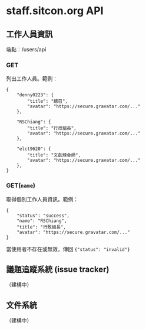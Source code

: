 staff.sitcon.org API
===

工作人員資訊
---
端點：/users/api

### GET
列出工作人員。範例：
```
{
    "denny0223": {
        "title": "總召",
        "avatar": "https://secure.gravatar.com/..."
    },

    "RSChiang": {
        "title": "行政組長",
        "avatar": "https://secure.gravatar.com/..."
    },

    "elct9620": {
        "title": "文創煉金師",
        "avatar": "https://secure.gravatar.com/..."
    },
}
```

### GET(`name`)
取得個別工作人員資訊。範例：
  ```
  {
      "status": "success",
      "name": "RSChiang",
      "title": "行政組長",
      "avatar": "https://secure.gravatar.com/..."
  }
  ```
當使用者不存在或無效，傳回 `{"status": "invalid"}`

議題追蹤系統 (issue tracker)
---
（建構中）

文件系統
---
（建構中）
